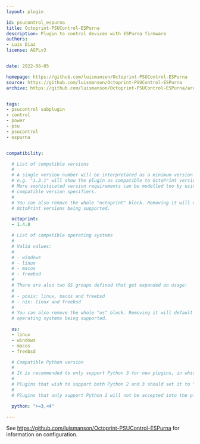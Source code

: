 ```yaml
---
layout: plugin

id: psucontrol_espurna
title: Octoprint-PSUControl-ESPurna
description: Plugin to control devices with ESPurna firmware
authors:
- Luis Diaz
license: AGPLv3


date: 2022-06-05

homepage: https://github.com/luismanson/Octoprint-PSUControl-ESPurna
source: https://github.com/luismanson/Octoprint-PSUControl-ESPurna
archive: https://github.com/luismanson/Octoprint-PSUControl-ESPurna/archive/master.zip


tags:
- psucontrol subplugin
- control
- power
- psu
- psucontrol
- espurna


compatibility:

  # List of compatible versions
  #
  # A single version number will be interpretated as a minimum version requirement,
  # e.g. "1.3.1" will show the plugin as compatible to OctoPrint versions 1.3.1 and up.
  # More sophisticated version requirements can be modelled too by using PEP440
  # compatible version specifiers.
  #
  # You can also remove the whole "octoprint" block. Removing it will default to all
  # OctoPrint versions being supported.

  octoprint:
  - 1.4.0

  # List of compatible operating systems
  #
  # Valid values:
  #
  # - windows
  # - linux
  # - macos
  # - freebsd
  #
  # There are also two OS groups defined that get expanded on usage:
  #
  # - posix: linux, macos and freebsd
  # - nix: linux and freebsd
  #
  # You can also remove the whole "os" block. Removing it will default to all
  # operating systems being supported.

  os:
  - linux
  - windows
  - macos
  - freebsd

  # Compatible Python version
  #
  # It is recommended to only support Python 3 for new plugins, in which case this should be ">=3,<4"
  # 
  # Plugins that wish to support both Python 2 and 3 should set it to ">=2.7,<4".
  #
  # Plugins that only support Python 2 will not be accepted into the plugin repository.

  python: ">=3,<4"

---
```


See <https://github.com/luismanson/Octoprint-PSUControl-ESPurna> for information on configuration.
